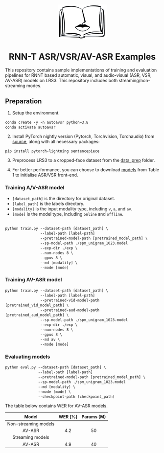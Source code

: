 <p align="center"><img width="160" src="doc/lip_white.png" alt="logo"></p>
<h1 align="center">RNN-T ASR/VSR/AV-ASR Examples</h1>

This repository  contains sample implementations of training and evaluation pipelines for RNNT based automatic, visual, and audio-visual (ASR, VSR, AV-ASR) models on LRS3. This repository includes both streaming/non-streaming modes.

## Preparation
1. Setup the environment.
```
conda create -y -n autoavsr python=3.8
conda activate autoavsr
```

2. Install PyTorch nightly version (Pytorch, Torchvision, Torchaudio) from [source](https://pytorch.org/get-started/), along with all necessary packages:

```Shell
pip install pytorch-lightning sentencepiece
```

3. Preprocess LRS3 to a cropped-face dataset from the [data_prep](./data_prep) folder.

4. For better performance, you can choose to download [models](https://github.com/mpc001/Lipreading_using_Temporal_Convolutional_Networks#model-zoo) from Table 1 to initialise ASR/VSR front-end.

### Training A/V-ASR model

- `[dataset_path]` is the directory for original dataset.
- `[label_path]` is the labels directory.
- `[modality]` is the input modality type, including `v`, `a`, and `av`.
- `[mode]` is the model type, including `online` and `offline`.

```Shell

python train.py --dataset-path [dataset_path] \
                --label-path [label-path]
                --pretrained-model-path [pretrained_model_path] \
                --sp-model-path ./spm_unigram_1023.model
                --exp-dir ./exp \
                --num-nodes 8 \
                --gpus 8 \
                --md [modality] \
                --mode [mode]
```

### Training AV-ASR model

```Shell
python train.py --dataset-path [dataset_path] \
                --label-path [label-path] 
                --pretrained-vid-model-path [pretrained_vid_model_path] \
                --pretrained-aud-model-path [pretrained_aud_model_path] \
                --sp-model-path ./spm_unigram_1023.model
                --exp-dir ./exp \
                --num-nodes 8 \
                --gpus 8 \
                --md av \
                --mode [mode]
```

### Evaluating models

```Shell
python eval.py --dataset-path [dataset_path] \
               --label-path [label-path]
               --pretrained-model-path [pretrained_model_path] \
               --sp-model-path ./spm_unigram_1023.model
               --md [modality] \
               --mode [mode] \
               --checkpoint-path [checkpoint_path]
```

The table below contains WER for AV-ASR models.

|    Model    |    WER [%]   |   Params (M)   |
|:-----------:|:------------:|:--------------:|
| Non-streaming models       |                |
|    AV-ASR   |      4.2     |       50       |
| Streaming models           |                |
|    AV-ASR   |      4.9     |       40       |
